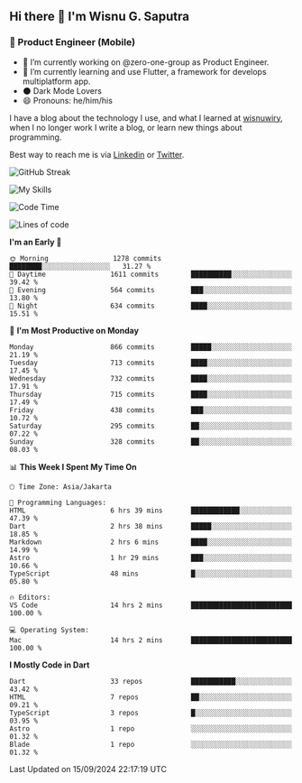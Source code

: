 ## Hi there 👋 I'm Wisnu G. Saputra

### :mobile_phone_off: Product Engineer (Mobile)

- 🔭 I’m currently working on @zero-one-group as Product Engineer.
- 🌱 I’m currently learning and use Flutter, a framework for develops multiplatform app.
- 🌑 Dark Mode Lovers
- 😄 Pronouns: he/him/his

I have a blog about the technology I use, and what I learned at [wisnuwiry](https://wisnuwiry.space/), when I no longer work I write a blog, or learn new things about programming.

Best way to reach me is via [Linkedin](https://www.linkedin.com/in/wisnu-saputra/) or [Twitter](https://twitter.com/wisnuwiry).

![GitHub Streak](https://streak-stats.demolab.com?user=wisnuwiry&theme=dark&hide_border=true)

![My Skills](https://skillicons.dev/icons?i=dart,flutter,kotlin,swift,go,js,css,neovim,git,linux&perline=5)

<!--START_SECTION:waka-->
![Code Time](http://img.shields.io/badge/Code%20Time-1%2C573%20hrs%2027%20mins-blue)

![Lines of code](https://img.shields.io/badge/From%20Hello%20World%20I%27ve%20Written-5.8%20million%20lines%20of%20code-blue)

**I'm an Early 🐤** 

```text
🌞 Morning                1278 commits        ████████░░░░░░░░░░░░░░░░░   31.27 % 
🌆 Daytime                1611 commits        ██████████░░░░░░░░░░░░░░░   39.42 % 
🌃 Evening                564 commits         ███░░░░░░░░░░░░░░░░░░░░░░   13.80 % 
🌙 Night                  634 commits         ████░░░░░░░░░░░░░░░░░░░░░   15.51 % 
```
📅 **I'm Most Productive on Monday** 

```text
Monday                   866 commits         █████░░░░░░░░░░░░░░░░░░░░   21.19 % 
Tuesday                  713 commits         ████░░░░░░░░░░░░░░░░░░░░░   17.45 % 
Wednesday                732 commits         ████░░░░░░░░░░░░░░░░░░░░░   17.91 % 
Thursday                 715 commits         ████░░░░░░░░░░░░░░░░░░░░░   17.49 % 
Friday                   438 commits         ███░░░░░░░░░░░░░░░░░░░░░░   10.72 % 
Saturday                 295 commits         ██░░░░░░░░░░░░░░░░░░░░░░░   07.22 % 
Sunday                   328 commits         ██░░░░░░░░░░░░░░░░░░░░░░░   08.03 % 
```


📊 **This Week I Spent My Time On** 

```text
🕑︎ Time Zone: Asia/Jakarta

💬 Programming Languages: 
HTML                     6 hrs 39 mins       ████████████░░░░░░░░░░░░░   47.39 % 
Dart                     2 hrs 38 mins       █████░░░░░░░░░░░░░░░░░░░░   18.85 % 
Markdown                 2 hrs 6 mins        ████░░░░░░░░░░░░░░░░░░░░░   14.99 % 
Astro                    1 hr 29 mins        ███░░░░░░░░░░░░░░░░░░░░░░   10.66 % 
TypeScript               48 mins             █░░░░░░░░░░░░░░░░░░░░░░░░   05.80 % 

🔥 Editors: 
VS Code                  14 hrs 2 mins       █████████████████████████   100.00 % 

💻 Operating System: 
Mac                      14 hrs 2 mins       █████████████████████████   100.00 % 
```

**I Mostly Code in Dart** 

```text
Dart                     33 repos            ███████████░░░░░░░░░░░░░░   43.42 % 
HTML                     7 repos             ██░░░░░░░░░░░░░░░░░░░░░░░   09.21 % 
TypeScript               3 repos             █░░░░░░░░░░░░░░░░░░░░░░░░   03.95 % 
Astro                    1 repo              ░░░░░░░░░░░░░░░░░░░░░░░░░   01.32 % 
Blade                    1 repo              ░░░░░░░░░░░░░░░░░░░░░░░░░   01.32 % 
```




 Last Updated on 15/09/2024 22:17:19 UTC
<!--END_SECTION:waka-->
